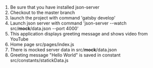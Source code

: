 1. Be sure that you have installed json-server
2. Checkout to the master branch
2. launch the project with command  'gatsby develop'
3. Launch json server with command 'json-server --watch src/__mock__/data.json --port 4000'
4. This application displays greeting message and shows video from YouTube
5. Home page src/pages/index.js
6. There is mocked server data in src/__mock__/data.json
7. Greeting message "Hello World" is saved in constant src/constants/statickData.js
